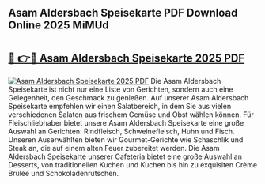 ## Asam Aldersbach Speisekarte PDF Download Online 2025 MiMUd

# <h2><a href="http://gc85xfh.nevu.top/?p=Asam+Aldersbach+Speisekarte">🔗 👉🔴 Asam Aldersbach Speisekarte 2025 PDF</a></h2>

[![Asam Aldersbach Speisekarte 2025 PDF](https://i.imgur.com/dBaPXMq.png)](http://gc85xfh.nevu.top/?p=Asam+Aldersbach+Speisekarte)
Die Asam Aldersbach Speisekarte ist nicht nur eine Liste von Gerichten, sondern auch eine Gelegenheit, den Geschmack zu genießen. Auf unserer Asam Aldersbach Speisekarte empfehlen wir einen Salatbereich, in dem Sie aus vielen verschiedenen Salaten aus frischem Gemüse und Obst wählen können. Für Fleischliebhaber bietet unsere Asam Aldersbach Speisekarte eine große Auswahl an Gerichten: Rindfleisch, Schweinefleisch, Huhn und Fisch. Unseren Auserwählten bieten wir Gourmet-Gerichte wie Schaschlik und Steak an, die auf einem alten Feuer zubereitet werden. Die Asam Aldersbach Speisekarte unserer Cafeteria bietet eine große Auswahl an Desserts, von traditionellen Kuchen und Kuchen bis hin zu exquisiten Crème Brûlée und Schokoladenrutschen.
